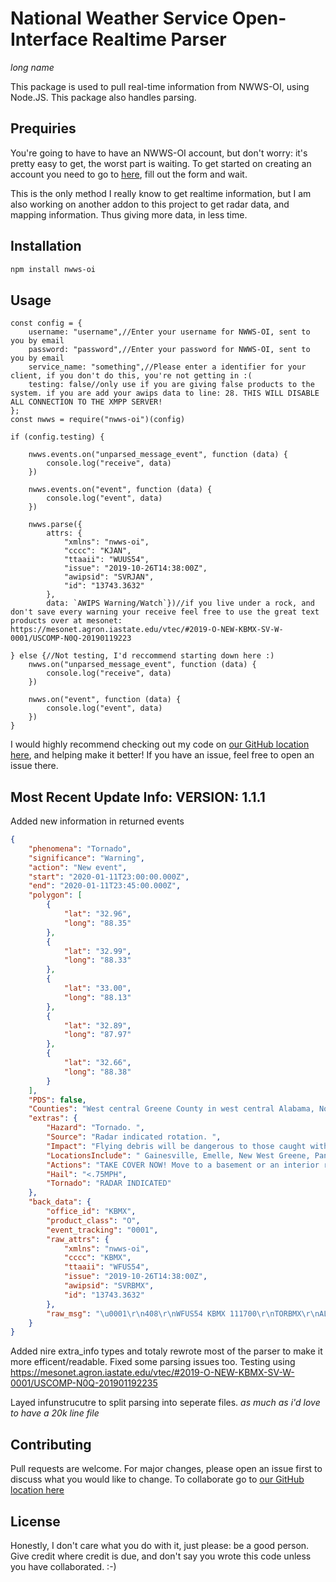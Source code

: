 # National Weather Service Open-Interface Realtime Parser
*long name*

This package is used to pull real-time information from NWWS-OI, using Node.JS. This package also handles parsing.

## Prequiries

You're going to have to have an NWWS-OI account, but don't worry: it's pretty easy to get, the worst part is waiting. To get started on creating an account you need to go to [here](https://www.weather.gov/NWWS/nwws_oi_request), fill out the form and wait.

This is the only method I really know to get realtime information, but I am also working on another addon to this project to get radar data, and mapping information. Thus giving more data, in less time.

## Installation


```bash
npm install nwws-oi
```

## Usage

```nodejs
const config = {
    username: "username",//Enter your username for NWWS-OI, sent to you by email
    password: "password",//Enter your password for NWWS-OI, sent to you by email
    service_name: "something",//Please enter a identifier for your client, if you don't do this, you're not getting in :(
    testing: false//only use if you are giving false products to the system. if you are add your awips data to line: 28. THIS WILL DISABLE ALL CONNECTION TO THE XMPP SERVER!
};
const nwws = require("nwws-oi")(config)

if (config.testing) {

    nwws.events.on("unparsed_message_event", function (data) {
        console.log("receive", data)
    })

    nwws.events.on("event", function (data) {
        console.log("event", data)
    })

    nwws.parse({
        attrs: {
            "xmlns": "nwws-oi",
            "cccc": "KJAN",
            "ttaaii": "WUUS54",
            "issue": "2019-10-26T14:38:00Z",
            "awipsid": "SVRJAN",
            "id": "13743.3632"
        },
        data: `AWIPS Warning/Watch`})//if you live under a rock, and don't save every warning your receive feel free to use the great text products over at mesonet: https://mesonet.agron.iastate.edu/vtec/#2019-O-NEW-KBMX-SV-W-0001/USCOMP-N0Q-20190119223

} else {//Not testing, I'd reccommend starting down here :)
    nwws.on("unparsed_message_event", function (data) {
        console.log("receive", data)
    })

    nwws.on("event", function (data) {
        console.log("event", data)
    })
}
```

I would highly recommend checking out my code on [our GitHub location here](https://github.com/mwalden2004/National-Weather-Service-Open-Interface-Realtime-Parser), and helping make it better! If you have an issue, feel free to open an issue there.

## Most Recent Update Info:  VERSION: 1.1.1

Added new information in returned events
```json
{
    "phenomena": "Tornado",
    "significance": "Warning",
    "action": "New event",
    "start": "2020-01-11T23:00:00.000Z",
    "end": "2020-01-11T23:45:00.000Z",
    "polygon": [
        {
            "lat": "32.96",
            "long": "88.35"
        },
        {
            "lat": "32.99",
            "long": "88.33"
        },
        {
            "lat": "33.00",
            "long": "88.13"
        },
        {
            "lat": "32.89",
            "long": "87.97"
        },
        {
            "lat": "32.66",
            "long": "88.38"
        }
    ],
    "PDS": false,
    "Counties": "West central Greene County in west central Alabama, Northwestern Sumter County in west central Alabama, ",
    "extras": {
        "Hazard": "Tornado. ",
        "Source": "Radar indicated rotation. ",
        "Impact": "Flying debris will be dangerous to those caught withoutshelter. Mobile homes will be damaged or destroyed.Damage to roofs, windows, and vehicles will occur.Treedamage is likely",
        "LocationsInclude": " Gainesville, Emelle, New West Greene, Panola, West Greene, Geiger, Warsaw and New Mount Hebron.",
        "Actions": "TAKE COVER NOW! Move to a basement or an interior room on the lowest floor of a sturdy building. Avoid windows. If you are outdoors, in a mobile home, or in a vehicle, move to the closest substantial shelter and protect yourself from flying debr",
        "Hail": "<.75MPH",
        "Tornado": "RADAR INDICATED"
    },
    "back_data": {
        "office_id": "KBMX",
        "product_class": "O",
        "event_tracking": "0001",
        "raw_attrs": {
            "xmlns": "nwws-oi",
            "cccc": "KBMX",
            "ttaaii": "WFUS54",
            "issue": "2019-10-26T14:38:00Z",
            "awipsid": "SVRBMX",
            "id": "13743.3632"
        },
        "raw_msg": "\u0001\r\n408\r\nWFUS54 KBMX 111700\r\nTORBMX\r\nALC063-119-111745-\r\n/O.NEW.KBMX.TO.W.0001.200111T1700Z-200111T1745Z/\r\n\r\nBULLETIN - EAS ACTIVATION REQUESTED\r\nTornado Warning\r\nNational Weather Service Birmingham AL\r\n1100 AM CST Sat Jan 11 2020\r\n\r\nThe National Weather Service in Birmingham has issued a\r\n\r\n* Tornado Warning for...\r\n  West central Greene County in west central Alabama...\r\n  Northwestern Sumter County in west central Alabama...\r\n\r\n* Until 1145 AM CST.\r\n\r\n* At 1100 AM CST, a severe thunderstorm capable of producing a\r\n  tornado was located near Emelle, or 15 miles northwest of\r\n  Livingston, moving northeast at 60 mph.\r\n\r\n  HAZARD...Tornado.\r\n\r\n  SOURCE...Radar indicated rotation.\r\n\r\n  IMPACT...Flying debris will be dangerous to those caught without\r\n           shelter. Mobile homes will be damaged or destroyed.\r\n           Damage to roofs, windows, and vehicles will occur.  Tree\r\n           damage is likely.\r\n\r\n* Locations impacted include...\r\n  Gainesville, Emelle, New West Greene, Panola, West Greene, Geiger,\r\n  Warsaw and New Mount Hebron.\r\n\r\nPRECAUTIONARY/PREPAREDNESS ACTIONS...\r\n\r\nTAKE COVER NOW! Move to a basement or an interior room on the lowest\r\nfloor of a sturdy building. Avoid windows. If you are outdoors, in a\r\nmobile home, or in a vehicle, move to the closest substantial shelter\r\nand protect yourself from flying debris.\r\n\r\n&&\r\n\r\nLAT...LON 3296 8835 3299 8833 3300 8813 3289 8797\r\n      3266 8838\r\nTIME...MOT...LOC 1700Z 228DEG 54KT 3276 8838\r\n\r\nTORNADO...RADAR INDICATED\r\nHAIL...<.75IN\r\n\r\n$$\r\n\r\n40/Sizemore"
    }
}
```
Added nire extra_info types and totaly rewrote most of the parser to make it more efficent/readable.
Fixed some parsing issues too. Testing using https://mesonet.agron.iastate.edu/vtec/#2019-O-NEW-KBMX-SV-W-0001/USCOMP-N0Q-201901192235

Layed infunstrucutre to split parsing into seperate files. *as much as i'd love to have a 20k line file*

## Contributing
Pull requests are welcome. For major changes, please open an issue first to discuss what you would like to change.
To collaborate go to [our GitHub location here](https://github.com/mwalden2004/National-Weather-Service-Open-Interface-Realtime-Parser)

## License
Honestly, I don't care what you do with it, just please: be a good person. Give credit where credit is due, and don't say you wrote this code unless you have collaborated. :-)